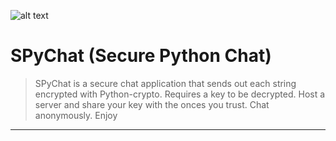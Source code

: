 ![alt text](http://leonvoerman.nl/coding/pychat.png)

# SPyChat (Secure Python Chat)
> SPyChat is a secure chat application that sends out each string encrypted with Python-crypto.
> Requires a key to be decrypted. Host a server and share your key with the onces you trust.
> Chat anonymously.
> Enjoy

***
